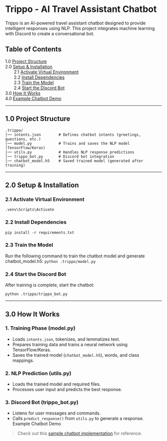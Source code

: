 # Trippo - AI Travel Assistant Chatbot

Trippo is an AI-powered travel assistant chatbot designed to provide intelligent responses using NLP. This project integrates machine learning with Discord to create a conversational bot.

## Table of Contents

1.0 [Project Structure](https://github.com/KurenoChan/Trippo/blob/main/README.md#10-project-structure)<br/>
2.0 [Setup & Installation](#2.0-setup-installatiob)<br/>
    &emsp;&emsp;2.1 [Activate Virtual Environment](#2.1-activate-virtual-environment)<br/>
    &emsp;&emsp;2.2 [Install Dependencies](#2.2-install-dependencies)<br/>
    &emsp;&emsp;2.3 [Train the Model](#2.3-train-the-model)<br/>
    &emsp;&emsp;2.4 [Start the Discord Bot](#2.4-start-the-discord-bot)<br/>
3.0 [How It Works](#3.0-how-it-works)<br/>
4.0 [Example Chatbot Demo](#4.0-example-chatbot-demo)

---------------------
## 1.0 Project Structure

```
.trippo/
│── intents.json        # Defines chatbot intents (greetings, questions, etc.)
│── model.py            # Trains and saves the NLP model (TensorFlow/Keras)
│── utils.py            # Handles NLP response predictions
│── trippo_bot.py       # Discord bot integration
│── chatbot_model.h5    # Saved trained model (generated after training)
```

-----------------------------
## 2.0 Setup & Installation

### 2.1 Activate Virtual Environment
`.venv\Scripts\Activate`

### 2.2 Install Dependencies
`pip install -r requirements.txt`

### 2.3 Train the Model
Run the following command to train the chatbot model and generate chatbot_model.h5:
`python .trippo/model.py`

### 2.4 Start the Discord Bot
After training is complete, start the chatbot:

`python .trippo/trippo_bot.py`

------------
## 3.0 How It Works

### 1. Training Phase (model.py)
- Loads `intents.json`, tokenizes, and lemmatizes text.
- Prepares training data and trains a neural network using TensorFlow/Keras.
- Saves the trained model (`chatbot_model.h5`), words, and class mappings.

### 2. NLP Prediction (utils.py)
- Loads the trained model and required files.
- Processes user input and predicts the best response.

### 3. Discord Bot (trippo_bot.py)
- Listens for user messages and commands.
- Calls `predict_response()` from `utils.py` to generate a response.
Example Chatbot Demo

> Check out this [sample chatbot implementation](https://www.youtube.com/watch?v=9KZwRBg4-P0) for reference.
